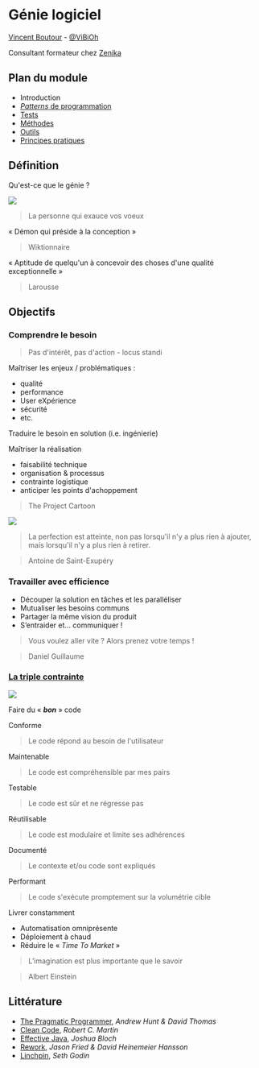 # Génie logiciel

[Vincent Boutour](https://www.linkedin.com/in/vboutour) - [@ViBiOh](https://twitter.com/ViBiOh)

Consultant formateur chez [Zenika](http://www.zenika.com)


## Plan du module

* Introduction
* [*Patterns* de programmation](patterns.md)
* [Tests](tests.md)
* [Méthodes](methods.md)
* [Outils](tools.md)
* [Principes pratiques](principles.md)


## Définition

Qu'est-ce que le génie ?


![](/img/genie.png)

> La personne qui exauce vos voeux


« Démon qui préside à la conception »

> Wiktionnaire


« Aptitude de quelqu'un à concevoir des choses d'une qualité exceptionnelle »

> Larousse


## Objectifs


### Comprendre le besoin

> Pas d'intérêt, pas d'action - locus standi


Maîtriser les enjeux / problématiques :
* qualité
* performance
* User eXpérience
* sécurité
* etc.


Traduire le besoin en solution (i.e. ingénierie)


Maîtriser la réalisation
* faisabilité technique
* organisation & processus
* contrainte logistique
* anticiper les points d'achoppement


> The Project Cartoon

![](/img/cartoon.png)


> La perfection est atteinte, non pas lorsqu'il n'y a plus rien à ajouter, mais lorsqu'il n'y a plus rien à retirer.

> Antoine de Saint-Exupéry


### Travailler avec efficience


* Découper la solution en tâches et les paralléliser
* Mutualiser les besoins communs
* Partager la même vision du produit
* S’entraider et… communiquer !


> Vous voulez aller vite ? Alors prenez votre temps !

> Daniel Guillaume


### [La triple contrainte](https://en.wikipedia.org/wiki/Project_management_triangle)


![](/img/triptique.jpg)


Faire du « ***bon*** » code


Conforme

> Le code répond au besoin de l'utilisateur


Maintenable

> Le code est compréhensible par mes pairs


Testable

> Le code est sûr et ne régresse pas


Réutilisable

> Le code est modulaire et limite ses adhérences


Documenté

> Le contexte et/ou code sont expliqués


Performant

> Le code s'exécute promptement sur la volumétrie cible


Livrer constamment
* Automatisation omniprésente
* Déploiement à chaud
* Réduire le « *Time To Market* »


> L’imagination est plus importante que le savoir

> Albert Einstein


## Littérature

* [The Pragmatic Programmer](http://www.amazon.fr/dp/B003GCTQAE), *Andrew Hunt & David Thomas*
* [Clean Code](http://www.amazon.fr/dp/B001GSTOAM), *Robert C. Martin*
* [Effective Java](http://www.amazon.fr/dp/B00B8V09HY), *Joshua Bloch*
* [Rework](http://www.amazon.fr/dp/B003ELY7PG), *Jason Fried & David Heinemeier Hansson*
* [Linchpin](http://www.amazon.fr/dp/0749953357), *Seth Godin*
